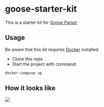# goose-starter-kit

This is a starter kit for [Goose Parser](https://github.com/redco/goose-parser)

## Usage

Be aware that this kit requires [Docker](https://docker.com) installed.

- Clone this repo
- Start the project with command:

```bash
docker-compose up
```

## How it looks like

![](http://g.recordit.co/ISPxp9mUI5.gif)
